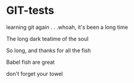 # GIT-tests
learning git again . . .whoah, it's been a long time

The long dark teatime of the soul

So long, and thanks for all the fish

Babel fish are great

don't forget your towel
